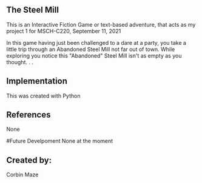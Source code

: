 ## The Steel Mill
   This is an Interactive Fiction Game or text-based adventure, that acts as my project 1 for MSCH-C220, September 11, 2021
  
  In this game having just been challenged to a dare at a party, you take a little trip through an Abandoned Steel Mill not far out of town. While exploring you notice this "Abandoned" Steel Mill isn't as empty as you thought. . .
  
## Implementation
   This was created with Python
  
## References
   None
  
#Future Develpoment
   None at the moment
  
## Created by:
  Corbin Maze
